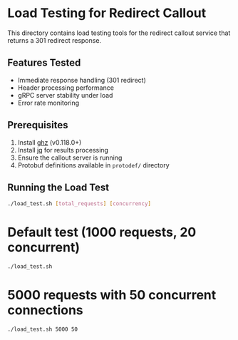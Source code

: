# Load Testing for Redirect Callout

This directory contains load testing tools for the redirect callout service that returns a 301 redirect response.

## Features Tested
- Immediate response handling (301 redirect)
- Header processing performance
- gRPC server stability under load
- Error rate monitoring

## Prerequisites

1. Install [ghz](https://ghz.sh) (v0.118.0+)
2. Install [jq](https://stedolan.github.io/jq/) for results processing
3. Ensure the callout server is running
4. Protobuf definitions available in `protodef/` directory

## Running the Load Test

```bash
./load_test.sh [total_requests] [concurrency]
```

# Default test (1000 requests, 20 concurrent)
```bash
./load_test.sh
```

# 5000 requests with 50 concurrent connections
```bash
./load_test.sh 5000 50
```